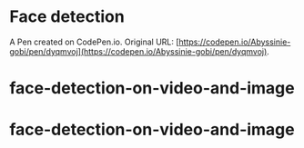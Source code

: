 # Face detection

A Pen created on CodePen.io. Original URL: [https://codepen.io/Abyssinie-gobi/pen/dyqmvoj](https://codepen.io/Abyssinie-gobi/pen/dyqmvoj).

# face-detection-on-video-and-image
# face-detection-on-video-and-image
